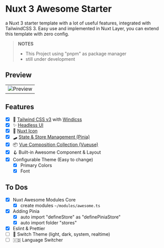 # Nuxt 3 Awesome Starter
a Nuxt 3 starter template with a lot of useful features, integrated with TailwindCSS 3. Easy use and implemented in Nuxt Layer, you can extend this template with zero config.

> **NOTES** 
> - This Project using "pnpm" as package manager
> - still under development

## Preview
<table align="center">
  <tr>
    <td align="center" width="100%" colspan="2">
      <img src="https://github.com/viandwi24/nuxt3-awesome-starter/blob/main/assets/images/preview_new.png?raw=true" alt="Preview" title="Preview">
    </td>
  </tr>
</table>

## Features
- [x] 💨 [Tailwind CSS v3](https://tailwindcss.com/) with [Windicss](https://windicss.org/)
- [x] ✨ [Headless UI](https://headlessui.dev/)
- [x] 🔔 [Nuxt Icon](https://icones.js.org/)
- [x] 🛹 [State & Store Management (Pinia)](https://pinia.vuejs.org/)
- [x] 📦 [Vue Composition Collection (Vueuse)](https://vueuse.org/)
- [x] 🪝 Built-in Awesome Component & Layout
- [x] Configurable Theme (Easy to change)
  - [x] Primary Colors
  - [x] Font

## To Dos
- [x] Nuxt Awesome Modules Core
  - [x] create modules `~/modules/awesome.ts`
- [x] Adding Pinia
  - [x] auto import "defineStore" as "definePiniaStore"
  - [x] auto import folder "stores"
- [x] Eslint & Prettier
- [ ] 🌙 Switch Theme (light, dark, system, realtime)
- [ ] 🇮🇩 Language Switcher
